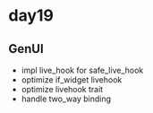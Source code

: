 # day19

## GenUI

- impl live_hook for safe_live_hook
- optimize if_widget livehook
- optimize livehook trait
- handle two_way binding